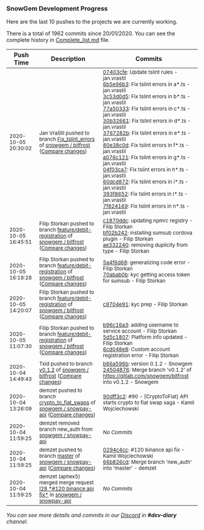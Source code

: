 
### SnowGem Development Progress

Here are the last 10 pushes to the projects we are currently working.

There is a total of 1962 commits since 20/01/2020. You can see the complete history in
 [Complete_list.md](Complete_list.md) file.

| Push Time | Description | Commits |
| --- | --- | --- |
| <sub>2020-10-05 20:30:02</sub> | <sub>Jan Vraštil pushed to branch [Fix\_tslint\_errors](https://gitlab.com/snowgem/bitfrost/commits/Fix_tslint_errors) of [snowgem / bitfrost](https://gitlab.com/snowgem/bitfrost) ([Compare changes](https://gitlab.com/snowgem/bitfrost/compare/cb55d566af9bc8f24a9440a76749dc38e15986ae...7f824169972c9e6132a4ffc4dc00a820befc303e))</sub> | <sub>[07403cfe](https://gitlab.com/snowgem/bitfrost/-/commit/07403cfe1132a830d9c23b5f4979c5ee0fc9490a): Update tslint rules - jan.vrastil<br>[6b5e96b3](https://gitlab.com/snowgem/bitfrost/-/commit/6b5e96b3aa90d596aa74e6ce3857e980ce51859a): Fix tslint errors in a*.ts - jan.vrastil<br>[3c53d0d5](https://gitlab.com/snowgem/bitfrost/-/commit/3c53d0d5605083d078af7f8fcf75488074991c70): Fix tslint errors in b*.ts - jan.vrastil<br>[77a50333](https://gitlab.com/snowgem/bitfrost/-/commit/77a50333d264805cf30e09f0b96270ef984b41fb): Fix tslint errors in c*.ts - jan.vrastil<br>[30b32661](https://gitlab.com/snowgem/bitfrost/-/commit/30b32661c01ef4336f43bbe42a82dbf9852f4440): Fix tslint errors in d*.ts - jan.vrastil<br>[3767282b](https://gitlab.com/snowgem/bitfrost/-/commit/3767282b317be5befb163f2d1fd8aba3586338f8): Fix tslint errors in e*.ts - jan.vrastil<br>[80e38c0d](https://gitlab.com/snowgem/bitfrost/-/commit/80e38c0d9e074e19b0d6f0a32b8ce50950ca390d): Fix tslint errors in f*.ts - jan.vrastil<br>[a076c121](https://gitlab.com/snowgem/bitfrost/-/commit/a076c121c166347311a075a2c81a868165a4bf11): Fix tslint errors in g*.ts - jan.vrastil<br>[04f03ca7](https://gitlab.com/snowgem/bitfrost/-/commit/04f03ca747a68822ffbebd2093e3a39becaab17b): Fix tslint errors in h*.ts - jan.vrastil<br>[60dcd872](https://gitlab.com/snowgem/bitfrost/-/commit/60dcd8729c9235d1d52a37fe542980286c6d078c): Fix tslint errors in i*.ts - jan.vrastil<br>[393f8652](https://gitlab.com/snowgem/bitfrost/-/commit/393f86528fd4396dfaf2bc431c37479ce8c253a2): Fix tslint errors in l*.ts - jan.vrastil<br>[7f824169](https://gitlab.com/snowgem/bitfrost/-/commit/7f824169972c9e6132a4ffc4dc00a820befc303e): Fix tslint errors in n*.ts - jan.vrastil</sub> |
| <sub>2020-10-05 16:45:51</sub> | <sub>Filip Storkan pushed to branch [feature/debit\-registration](https://gitlab.com/snowgem/bitfrost/commits/feature/debit-registration) of [snowgem / bitfrost](https://gitlab.com/snowgem/bitfrost) ([Compare changes](https://gitlab.com/snowgem/bitfrost/compare/70abab0bf213288f59f16e3dd7132bca222690c9...ae332240d059bba75de1a4cd3eec3d41e38cefc1))</sub> | <sub>[c1870ddc](https://gitlab.com/snowgem/bitfrost/-/commit/c1870ddc4ab79c2aa73b6d3034f3550a4cab993c): updating npmrc registry - Filip Storkan<br>[bf02b242](https://gitlab.com/snowgem/bitfrost/-/commit/bf02b242324234996573832ff103d205361734e4): installing sumsub cordova plugin - Filip Storkan<br>[ae332240](https://gitlab.com/snowgem/bitfrost/-/commit/ae332240d059bba75de1a4cd3eec3d41e38cefc1): removing duplicity from type - Filip Storkan</sub> |
| <sub>2020-10-05 16:18:28</sub> | <sub>Filip Storkan pushed to branch [feature/debit\-registration](https://gitlab.com/snowgem/bitfrost/commits/feature/debit-registration) of [snowgem / bitfrost](https://gitlab.com/snowgem/bitfrost) ([Compare changes](https://gitlab.com/snowgem/bitfrost/compare/c9704e91340d295213964db457160950404ca0af...70abab0bf213288f59f16e3dd7132bca222690c9))</sub> | <sub>[5a4f6d68](https://gitlab.com/snowgem/bitfrost/-/commit/5a4f6d68ebf5085f46a0e00826dad37ba57b9ab0): generalizing code error - Filip Storkan<br>[70abab0b](https://gitlab.com/snowgem/bitfrost/-/commit/70abab0bf213288f59f16e3dd7132bca222690c9): kyc getting access token for sumsub - Filip Storkan</sub> |
| <sub>2020-10-05 14:20:07</sub> | <sub>Filip Storkan pushed to branch [feature/debit\-registration](https://gitlab.com/snowgem/bitfrost/commits/feature/debit-registration) of [snowgem / bitfrost](https://gitlab.com/snowgem/bitfrost) ([Compare changes](https://gitlab.com/snowgem/bitfrost/compare/6cd048e88a079e2bf7e42191ab4f7b87b301e29e...c9704e91340d295213964db457160950404ca0af))</sub> | <sub>[c9704e91](https://gitlab.com/snowgem/bitfrost/-/commit/c9704e91340d295213964db457160950404ca0af): kyc prep - Filip Storkan</sub> |
| <sub>2020-10-05 11:07:30</sub> | <sub>Filip Storkan pushed to branch [feature/debit\-registration](https://gitlab.com/snowgem/bitfrost/commits/feature/debit-registration) of [snowgem / bitfrost](https://gitlab.com/snowgem/bitfrost) ([Compare changes](https://gitlab.com/snowgem/bitfrost/compare/774c95383831f9c4d8fa541ecdca216fba5fd848...6cd048e88a079e2bf7e42191ab4f7b87b301e29e))</sub> | <sub>[b96c16a3](https://gitlab.com/snowgem/bitfrost/-/commit/b96c16a32207fc62cb2c153bdf25e8a826bed3f2): adding username to service account - Filip Storkan<br>[5d5c1807](https://gitlab.com/snowgem/bitfrost/-/commit/5d5c18078784814e13b10c2968492758ced912e2): Platform info updated - Filip Storkan<br>[6cd048e8](https://gitlab.com/snowgem/bitfrost/-/commit/6cd048e88a079e2bf7e42191ab4f7b87b301e29e): Custom account registration error - Filip Storkan</sub> |
| <sub>2020-10-04 14:49:43</sub> | <sub>Txid pushed to branch [v0\.1\.2](https://gitlab.com/snowgem/bitfrost/commits/v0.1.2) of [snowgem / bitfrost](https://gitlab.com/snowgem/bitfrost) ([Compare changes](https://gitlab.com/snowgem/bitfrost/compare/d74b13a7aa414ce294107add613118c40b6ac152...24504876d6a0d7793b09c5e36711b0e5bb343189))</sub> | <sub>[b66a596b](https://gitlab.com/snowgem/bitfrost/-/commit/b66a596b22265355a6dfeba2d68081b8ac6ff761): version 0.1.2 - Snowgem<br>[24504876](https://gitlab.com/snowgem/bitfrost/-/commit/24504876d6a0d7793b09c5e36711b0e5bb343189): Merge branch 'v0.1.2' of https://gitlab.com/snowgem/bitfrost into v0.1.2 - Snowgem</sub> |
| <sub>2020-10-04 13:26:09</sub> | <sub>demzet pushed to branch [crypto\_to\_fiat\_swaps](https://gitlab.com/snowgem/snowpay-api/commits/crypto_to_fiat_swaps) of [snowgem / snowpay\-api](https://gitlab.com/snowgem/snowpay-api) ([Compare changes](https://gitlab.com/snowgem/snowpay-api/compare/cea5c188cdb577b6937cacda8263edc485e9e06a...90dff3c2234a50755b4010e75d116a9a6ce1d133))</sub> | <sub>[90dff3c2](https://gitlab.com/snowgem/snowpay-api/-/commit/90dff3c2234a50755b4010e75d116a9a6ce1d133): #90 - [CryptoToFiat] API starts crypto to fiat swap saga - Kamil Wojciechowski</sub> |
| <sub>2020-10-04 11:59:25</sub> | <sub>demzet removed branch new_auth from [snowgem / snowpay\-api](https://gitlab.com/snowgem/snowpay-api)</sub> | <sub>_No Commits_</sub> |
| <sub>2020-10-04 11:59:25</sub> | <sub>demzet pushed to branch [master](https://gitlab.com/snowgem/snowpay-api/commits/master) of [snowgem / snowpay\-api](https://gitlab.com/snowgem/snowpay-api) ([Compare changes](https://gitlab.com/snowgem/snowpay-api/compare/4229a7936a7defed9086714bcbd8dbd8762091a5...66b826cd63ef509b5bd1ec9c6c4515bcbf2c947d))</sub> | <sub>[0294c4cc](https://gitlab.com/snowgem/snowpay-api/-/commit/0294c4cc959ac06eeb9f62514718e22539b448ea): #120 binance api fix - Kamil Wojciechowski<br>[66b826cd](https://gitlab.com/snowgem/snowpay-api/-/commit/66b826cd63ef509b5bd1ec9c6c4515bcbf2c947d): Merge branch 'new_auth' into 'master' - demzet</sub> |
| <sub>2020-10-04 11:59:25</sub> | <sub>demzet (aphex5) merged merge request [\!28 \*\#120 binance api fix\*](https://gitlab.com/snowgem/snowpay-api/-/merge_requests/28) in [snowgem / snowpay\-api](https://gitlab.com/snowgem/snowpay-api)</sub> | <sub>_No Commits_</sub> |

_You can see more details and commits in our [Discord](https://discord.gg/zumGnbg) in **#dev-diary** channel._
